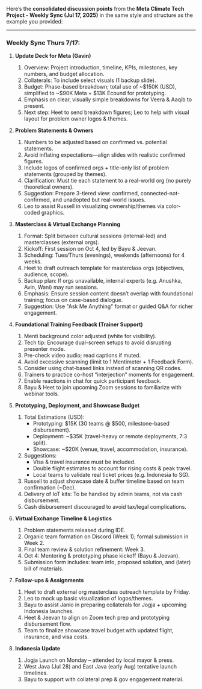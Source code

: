 Here’s the **consolidated discussion points** from the **Meta Climate Tech Project - Weekly Sync (Jul 17, 2025)** in the same style and structure as the example you provided:

---

### Weekly Sync Thurs 7/17:

1. **Update Deck for Meta (Gavin)**
   1. Overview: Project introduction, timeline, KPIs, milestones, key numbers, and budget allocation.
   2. Collaterals: To include select visuals (1 backup slide).
   3. Budget: Phase-based breakdown; total use of \~\$150K (USD), simplified to \~\$90K Meta + \$13K Ecound for prototyping.
   4. Emphasis on clear, visually simple breakdowns for Veera & Aaqib to present.
   5. Next step: Heet to send breakdown figures; Leo to help with visual layout for problem owner logos & themes.

2. **Problem Statements & Owners**
   1. Numbers to be adjusted based on confirmed vs. potential statements.
   2. Avoid inflating expectations—align slides with realistic confirmed figures.
   3. Include logos of confirmed orgs + title-only list of problem statements (grouped by themes).
   4. Clarification: Must tie each statement to a real-world org (no purely theoretical owners).
   5. Suggestion: Prepare 3-tiered view: confirmed, connected-not-confirmed, and unadopted but real-world issues.
   6. Leo to assist Russell in visualizing ownership/themes via color-coded graphics.

3. **Masterclass & Virtual Exchange Planning**
   1. Format: Split between cultural sessions (internal-led) and masterclasses (external orgs).
   2. Kickoff: First session on Oct 4, led by Bayu & Jeevan.
   3. Scheduling: Tues/Thurs (evenings), weekends (afternoons) for 4 weeks.
   4. Heet to draft outreach template for masterclass orgs (objectives, audience, scope).
   5. Backup plan: If orgs unavailable, internal experts (e.g. Anushka, Avin, Wani) may run sessions.
   6. Emphasis: Ensure session content doesn’t overlap with foundational training; focus on case-based dialogue.
   7. Suggestion: Use "Ask Me Anything" format or guided Q\&A for richer engagement.
      
4. **Foundational Training Feedback (Trainer Support)**
   1. Menti background color adjusted (white for visibility).
   2. Tech tip: Encourage dual-screen setups to avoid disrupting presenter mode.
   3. Pre-check video audio; read captions if muted.
   4. Avoid excessive scanning (limit to 1 Mentimeter + 1 Feedback Form).
   5. Consider using chat-based links instead of scanning QR codes.
   6. Trainers to practice co-host “interjection” moments for engagement.
   7. Enable reactions in chat for quick participant feedback.
   8. Bayu & Heet to join upcoming Zoom sessions to familiarize with webinar tools.

5. **Prototyping, Deployment, and Showcase Budget**
   1. Total Estimations (USD):
      * Prototyping: \$15K (30 teams @ \$500, milestone-based disbursement).
      * Deployment: \~\$35K (travel-heavy or remote deployments, 7:3 split).
      * Showcase: \~\$20K (venue, travel, accommodation, insurance).
   2. Suggestions:
      * Visa & travel insurance must be included.
      * Double flight estimates to account for rising costs & peak travel.
      * Local teams to validate real ticket prices (e.g. Indonesia to SG).
   3. Russell to adjust showcase date & buffer timeline based on team confirmation (\~Dec).
   4. Delivery of IoT kits: To be handled by admin teams, not via cash disbursement.
   5. Cash disbursement discouraged to avoid tax/legal complications.

6. **Virtual Exchange Timeline & Logistics**
   1. Problem statements released during IDE.
   2. Organic team formation on Discord (Week 1); formal submission in Week 2.
   3. Final team review & solution refinement: Week 3.
   4. Oct 4: Mentoring & prototyping phase kickoff (Bayu & Jeevan).
   5. Submission form includes: team info, proposed solution, and (later) bill of materials.

7. **Follow-ups & Assignments**
   1. Heet to draft external org masterclass outreach template by Friday.
   2. Leo to mock up basic visualization of logos/themes.
   3. Bayu to assist Janio in preparing collaterals for Jogja + upcoming Indonesia launches.
   4. Heet & Jeevan to align on Zoom tech prep and prototyping disbursement flow.
   5. Team to finalize showcase travel budget with updated flight, insurance, and visa costs.

8. **Indonesia Update**
   1. Jogja Launch on Monday – attended by local mayor & press.
   2. West Java (Jul 28) and East Java (early Aug) tentative launch timelines.
   3. Bayu to support with collateral prep & gov engagement material.
